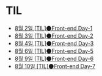 # TIL

- [8월 2일 [TIL]🌑Front-end Day-1](https://velog.io/@goum/Front-end-TIL-Day-1)
- [8월 3일 [TIL]🌑Front-end Day-2](https://velog.io/@goum/Front-end-TIL-Day-2)
- [8월 4일 [TIL]🌑Front-end Day-3](https://velog.io/@goum/TILFront-end-Day-3)
- [8월 6일 [TIL]🌑Front-end Day-5](https://velog.io/@goum/TILFront-end-Day-5)
- [8월 9일 [TIL]🌑Front-end Day-6](https://velog.io/@goum/TILFront-end-Day-6)
- [8월 10일 [TIL]🌑Front-end Day-7](https://velog.io/@goum/TILFront-end-Day-7)
